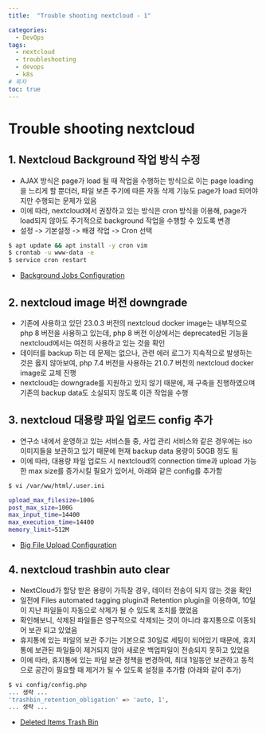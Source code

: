 ```yaml
---
title:  "Trouble shooting nextcloud - 1"

categories:
  - DevOps
tags:
  - nextcloud
  - troubleshooting
  - devops
  - k8s
# 목차
toc: true
---
```


# Trouble shooting nextcloud

## 1. Nextcloud Background 작업 방식 수정

* AJAX 방식은 page가 load 될 때 작업을 수행하는 방식으로 이는 page loading을 느리게 할 뿐더러, 파일 보존 주기에 따른 자동 삭제 기능도 page가 load 되어야지만 수행되는 문제가 있음
* 이에 따라, nextcloud에서 권장하고 있는 방식은 cron 방식을 이용해, page가 load되지 않아도 주기적으로 background 작업을 수행할 수 있도록 변경
* 설정 -> 기본설정 -> 배경 작업 -> Cron 선택

```bash
$ apt update && apt install -y cron vim
$ crontab -u www-data -e
$ service cron restart
```

* [Background Jobs Configuration](https://docs.nextcloud.com/server/latest/admin_manual/configuration_server/background_jobs_configuration.html)

## 2. nextcloud image 버전 downgrade

* 기존에 사용하고 있던 23.0.3 버전의 nextcloud docker image는 내부적으로 php 8 버전을 사용하고 있는데, php 8 버전 이상에서는 deprecated된 기능을 nextcloud에서는 여전히 사용하고 있는 것을 확인
* 데이터를 backup 하는 데 문제는 없으나, 관련 에러 로그가 지속적으로 발생하는 것은 옳지 않아보여, php 7.4 버전을 사용하는 21.0.7 버전의 nextcloud docker image로 교체 진행
* nextcloud는 downgrade를 지원하고 있지 않기 때문에, 재 구축을 진행하였으며 기존의 backup data도 소실되지 않도록 이관 작업을 수행

## 3. nextcloud 대용량 파일 업로드 config 추가

* 연구소 내에서 운영하고 있는 서비스들 중, 사업 관리 서비스와 같은 경우에는 iso 이미지들을 보관하고 있기 때문에 현재 backup data 용량이 50GB 정도 됨
* 이에 따라, 대용량 파일 업로드 시 nextcloud의 connection time과 upload 가능한 max size를 증가시킬 필요가 있어서, 아래와 같은 config를 추가함

```bash
$ vi /var/ww/html/.user.ini

upload_max_filesize=100G
post_max_size=100G
max_input_time=14400
max_execution_time=14400
memory_limit=512M
```

* [Big File Upload Configuration](https://docs.nextcloud.com/server/latest/admin_manual/configuration_files/big_file_upload_configuration.html)


## 4. nextcloud trashbin auto clear

* NextCloud가 할당 받은 용량이 가득찰 경우, 데이터 전송이 되지 않는 것을 확인
* 일전에  Files automated tagging plugin과 Retention plugin을 이용하여, 10일이 지난 파일들이 자동으로 삭제가 될 수 있도록 조치를 했었음
* 확인해보니, 삭제된 파일들은 영구적으로 삭제되는 것이 아니라 휴지통으로 이동되어 보관 되고 있었음
* 휴지통에 있는 파일의 보관 주기는 기본으로 30일로 세팅이 되어있기 때문에, 휴지통에 보관된 파일들이 제거되지 않아 새로운 백업파일이 전송되지 못하고 있었음
* 이에 따라, 휴지통에 있는 파일 보관 정책을 변경하여, 최대 1일동안 보관하고 동적으로 공간이 필요할 때 제거가 될 수 있도록 설정을 추가함 (아래와 같이 추가)

```bash
$ vi config/config.php
... 생략 ...
'trashbin_retention_obligation' => 'auto, 1',
... 생략 ...
```

* [Deleted Items Trash Bin](https://docs.nextcloud.com/server/latest/admin_manual/configuration_server/config_sample_php_parameters.html#deleted-items-trash-bin)
